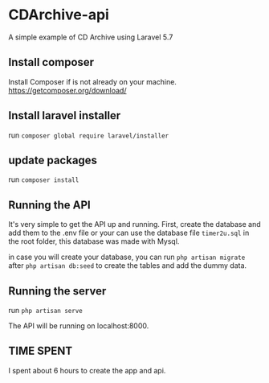 # CDArchive-api
A simple example of CD Archive  using Laravel 5.7


## Install composer
Install Composer if is not already on your machine.
https://getcomposer.org/download/

## Install laravel installer
run `composer global require laravel/installer`

## update packages
run `composer install`

## Running the API
It's very simple to get the API up and running. First, create the database and add them to the .env file or your can use the database file `timer2u.sql` in the root folder, 
this database was made with Mysql.

in case you will create your database, you can run `php artisan migrate` after `php artisan db:seed` to create the tables and add the dummy data.

## Running the server

run `php artisan serve`

The API will be running on localhost:8000.

## TIME SPENT
I spent about 6 hours to create the app and api.
